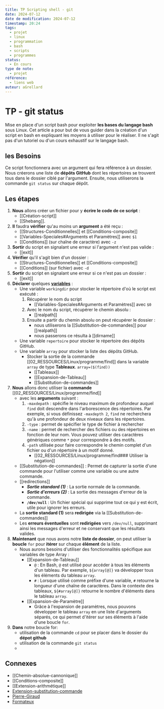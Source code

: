 ```yaml
---
title: TP Scripting shell - git
date: 2024-07-12
date de modification: 2024-07-12
timestamp: 20:24
tags:
  - projet
  - linux
  - programmation
  - bash
  - scripts
  - programmes
status:
  - En cours
type de note:
  - projet
référence:
  - liens web
auteur: aGrellard
---
```


# TP - git status
Mise en place d'un script bash pour exploiter **les bases du langage bash** sous Linux.
Cet article a pour but de vous guider dans la création d'un script en bash en expliquant les moyens à utiliser pour le réaliser.
Il ne s'agit pas d'un tutoriel ou d'un cours exhaustif sur le langage bash.

## les Besoins
Ce script fonctionnera avec un argument qui fera référence à un dossier.
Nous créerons une liste de **dépôts GitHub** dont les répertoires se trouvent tous dans le dossier ciblé par l'argument.
Ensuite, nous utiliserons la commande `git status` sur chaque dépôt.

## Les étapes

1. **Nous** allons créer un fichier pour y **écrire le code de ce script** : 
	- [[Création-script]]
	- [[Shebang]].
2. **Il** faudra **vérifier** qu'au moins un **argument** a été reçu :
	- [[Structures-Conditionnelles]] et [[Conditions-composite]]
	- [[Variables-Speciales#Arguments et Paramètres]] avec `$1`
	- [[Conditions]] (sur chaîne de caractère) avec `-z`
3. **Sortir** du script en signalant une erreur si l'argument n'est pas valide :
	- [[exit]]
4. **Vérifier** qu'il s'agit bien d'un dossier :
	- [[Structures-Conditionnelles]] et [[Conditions-composite]]
	- [[Conditions]] (sur fichier) avec `-d`
5. **Sortir** du script en signalant une erreur si ce n'est pas un dossier :
	- [[exit]]
6. **Déclarer** quelques [**variables**](https://www.formatux.fr/formatux-bash/module-010-niveau1/index.html#variables) :
	- Une variable `workingdir` pour stocker le répertoire d'où le script est exécuté :
		1. Récupérer le nom du script 
			- [[Variables-Speciales#Arguments et Paramètres]] avec `$0`
		2. Avec le nom du script, récupérer le chemin absolu :
			- [[realpath]] 
		3. Ensuite a partir du chemin absolu on peut récupérer le dossier :
			- nous utiliserons la [[Substitution-de-commandes]] pour [[realpath]]
			- nous passerons ce résulta à [[dirname]]
	- Une variable `repertoire` pour stocker le répertoire des dépôts GitHub.
	- Une variable `array` pour stocker la liste des dépôts GitHub.
		- Stocker la sortie de la commande [[02_RESSOURCES/Linux/programme/find]] dans la variable `array` de type  **Tableaux**. `array=($(find))`
			- [[Tableaux]]
			- [[Expansion-de-Tableau]]
			- [[Substitution-de-commandes]]
7. **Nous** allons donc utiliser la **commande**  [[02_RESSOURCES/Linux/programme/find]] 
	- avec les **arguments** suivant :
		1. `-maxdepath` : spécifie le niveau maximum de profondeur auquel `find` doit descendre dans l'arborescence des répertoires. Par exemple, si vous définissez `-maxdepth 2`, `find` ne recherchera qu'à une profondeur de deux niveaux dans les répertoires.
		2. `-type` : permet de spécifier le type de fichier à rechercher
		3. `-name` : permet de rechercher des fichiers ou des répertoires en fonction de leur nom. Vous pouvez utiliser des caractères génériques comme `*` pour correspondre à des motifs.
		4. `-path` utilisée pour faire correspondre le chemin complet d'un fichier ou d'un répertoire à un motif donné.
			- [[02_RESSOURCES/Linux/programme/find### Utiliser la négation]]
	- [[Substitution-de-commandes]] : Permet de capturer la sortie d'une commande pour l'utiliser comme une variable ou une autre commande.
	- [[redirections]] 
		- ***Sortie standard (1)*** : La sortie normale de la commande.
		- ***Sortie d'erreurs (2)*** : La sortie des messages d'erreur de la commande.
		- **`/dev/null`** : Un fichier spécial qui supprime tout ce qui y est écrit, utile pour ignorer les erreurs.
	- La **sortie standard (1)** sera **redirigée** via la [[Substitution-de-commandes]]
	- Les **erreurs éventuelles** sont **redirigées** vers `/dev/null`, supprimant ainsi les messages d'erreur et ne conservant que les résultats valides.
8. **Maintenant** que nous avons notre **liste de dossier**, on peut utiliser la **boucle** `for` pour **itérer** sur chaque **élément** de la liste.
	- Nous aurons besoins d'utiliser des fonctionnalités spécifique aux variables de type Array : 
		- [[Expansion-de-Tableau]]
			- `@` : En Bash, `@` est utilisé pour accéder à tous les éléments d'un tableau. Par exemple, `${array[@]}` va développer tous les éléments du tableau `array`.
			- `#` : Lorsque utilisé comme préfixe d'une variable, `#` retourne la longueur d'une chaîne de caractères. Dans le contexte des tableaux, `${#array[@]}` retourne le nombre d'éléments dans le tableau `array`.
		- [[Expansion-de-Paramètre]]
			- Grâce à l'expansion de paramètres, nous pouvons développer le tableau `array` en une liste d'arguments séparés, ce qui permet d'itérer sur ses éléments à l'aide d'une boucle `for`.
9.  **Dans** notre boucle for:
	- utilisation de la commande `cd` pour se placer dans le dossier du **dépot github**
	- utilisation de la commande `git status`
	- 

## Connexes 
- [[Chemin-absolue-cannonique]]
- [[Conditions-composite]]
- [[Extension-arithmétique]]
- [Extension-substitution-commande](https://www.pierre-giraud.com/shell-bash/extension-substitution-commande/)
- [Pierre-Giraud](https://www.pierre-giraud.com/shell-bash/)
- [Formateux](https://www.formatux.fr/formatux-bash/module-010-niveau1/index.html#premier-script)